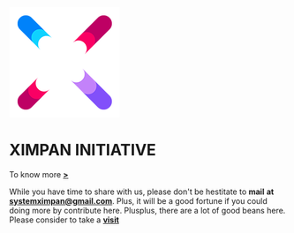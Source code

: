 ![alt text](https://github.com/XimpanOfficial/ximpan/blob/master/u.png)

# XIMPAN INITIATIVE
To know more **[>](https://ximpanofficial.github.io/ximpan/)**

While you have time to share with us, please don't be hestitate to **mail** **at** **systemximpan@gmail.com**. 
Plus, it will be a good fortune if you could doing more by contribute here.
Plusplus, there are a lot of good beans here. Please consider to take a __[visit](https://en.wikipedia.org/wiki/Indonesia)__
